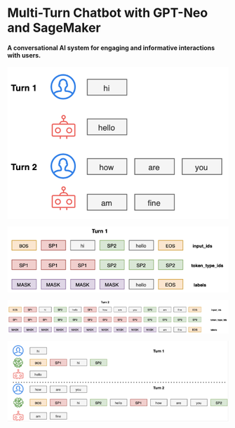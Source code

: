 # Multi-Turn Chatbot with GPT-Neo and SageMaker
#### A conversational AI system for engaging and informative interactions with users.

![Alt Text](./img/mtc1.png)

![Alt Text](img/mtc2.png)

![Alt Text](./img/mtc3.png)

![Alt Text](./img/mtc4.png)
